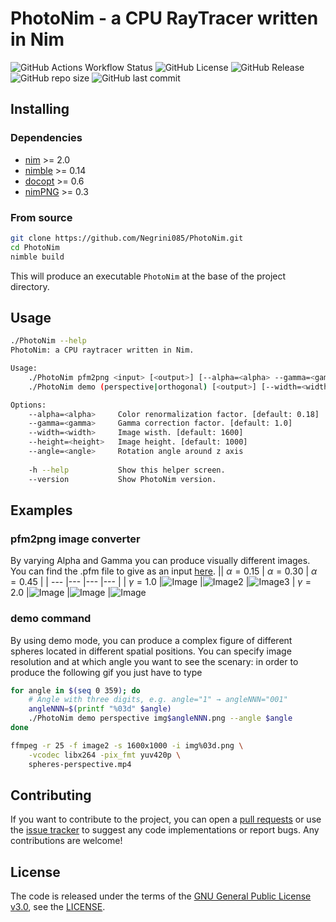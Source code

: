 # PhotoNim - a CPU RayTracer written in Nim
![GitHub Actions Workflow Status](https://img.shields.io/github/actions/workflow/status/Negrini085/PhotoNim/ci-action.yml)
![GitHub License](https://img.shields.io/github/license/Negrini085/PhotoNim)
![GitHub Release](https://img.shields.io/github/v/release/Negrini085/PhotoNim)
![GitHub repo size](https://img.shields.io/github/repo-size/Negrini085/PhotoNim)
![GitHub last commit](https://img.shields.io/github/last-commit/Negrini085/PhotoNim)

## Installing
### Dependencies
- [nim](https://github.com/nim-lang/Nim) >= 2.0
- [nimble](https://github.com/nim-lang/nimble) >= 0.14
- [docopt](https://github.com/docopt/docopt.nim) >= 0.6
- [nimPNG](https://github.com/jangko/nimPNG) >= 0.3

### From source
```bash
git clone https://github.com/Negrini085/PhotoNim.git
cd PhotoNim
nimble build
```
This will produce an executable `PhotoNim` at the base of the project directory.

## Usage
```bash
./PhotoNim --help
PhotoNim: a CPU raytracer written in Nim.

Usage:
    ./PhotoNim pfm2png <input> [<output>] [--alpha=<alpha> --gamma=<gamma>]
    ./PhotoNim demo (perspective|orthogonal) [<output>] [--width=<width> --height=<height> --angle=<angle>]

Options:
    --alpha=<alpha>     Color renormalization factor. [default: 0.18]
    --gamma=<gamma>     Gamma correction factor. [default: 1.0]
    --width=<width>     Image wisth. [default: 1600]
    --height=<height>   Image height. [default: 1000]
    --angle=<angle>     Rotation angle around z axis
    
    -h --help           Show this helper screen.
    --version           Show PhotoNim version.
```

## Examples

### pfm2png image converter
By varying Alpha and Gamma you can produce visually different images. You can find the .pfm file to give as an input [here](https://www.pauldebevec.com/Research/HDR/PFM/).
|| $\alpha = 0.15$ | $\alpha = 0.30$ | $\alpha = 0.45$ |
| --- |--- |--- |--- |
| $\gamma = 1.0$ |![Image](https://github.com/Negrini085/PhotoNim/assets/139368862/047ab8b0-3588-4b8c-84c0-5d74ca29637c) |![Image2](https://github.com/Negrini085/PhotoNim/assets/139368862/f0cd8aef-1b6a-4d6a-9418-2c3a2dac11c0) |![Image3](https://github.com/Negrini085/PhotoNim/assets/139368862/7c836355-cad9-4977-a295-543cd296be1b)
| $\gamma = 2.0$ |![Image](https://github.com/Negrini085/PhotoNim/assets/139368862/c019dee6-f286-4b23-9693-67b169c87deb) |![Image](https://github.com/Negrini085/PhotoNim/assets/139368862/db5cdbf4-c0ea-474c-91bb-154cd80cc990) |![Image](https://github.com/Negrini085/PhotoNim/assets/139368862/b9f21c8e-2d2d-4d5b-a7c9-5e0d3b2e8534)

### demo command
By using demo mode, you can produce a complex figure of different spheres located in different spatial positions. You can specify image resolution and at which angle you want to see the scenary: in order to produce the following gif you just have to type
```bash
for angle in $(seq 0 359); do
    # Angle with three digits, e.g. angle="1" → angleNNN="001"
    angleNNN=$(printf "%03d" $angle)
    ./PhotoNim demo perspective img$angleNNN.png --angle $angle
done

ffmpeg -r 25 -f image2 -s 1600x1000 -i img%03d.png \
    -vcodec libx264 -pix_fmt yuv420p \
    spheres-perspective.mp4
```

[](https://github.com/Negrini085/PhotoNim/assets/139368862/6eb06aeb-eba3-4343-ac1f-96366d666894)

## Contributing
If you want to contribute to the project, you can open a [pull requests](https://github.com/Negrini085/PhotoNim/pulls) or use the [issue tracker](https://github.com/Negrini085/PhotoNim/issues/) to suggest any code implementations or report bugs. 
Any contributions are welcome! 

## License
The code is released under the terms of the [GNU General Public License v3.0](https://www.gnu.org/licenses/gpl-3.0.html), see the [LICENSE](https://github.com/Negrini085/PhotoNim/blob/master/LICENSE).
